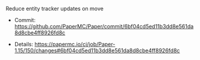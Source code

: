 Reduce entity tracker updates on move

* Commit: https://github.com/PaperMC/Paper/commit/6bf04cd5ed11b3dd8e561da8d8cbe4ff8926fd8c

* Details: https://papermc.io/ci/job/Paper-1.15/150/changes#6bf04cd5ed11b3dd8e561da8d8cbe4ff8926fd8c